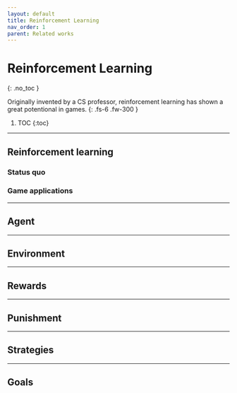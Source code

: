 ```yaml
---
layout: default
title: Reinforcement Learning
nav_order: 1
parent: Related works
---
```


# Reinforcement Learning
{: .no_toc }

Originally invented by a CS professor, reinforcement learning has shown a great potentional in games.
{: .fs-6 .fw-300 }

1. TOC
{:toc}

---

## Reinforcement learning
### Status quo
### Game applications

---

## Agent

---

## Environment

---

## Rewards

---

## Punishment

---

## Strategies

---

## Goals